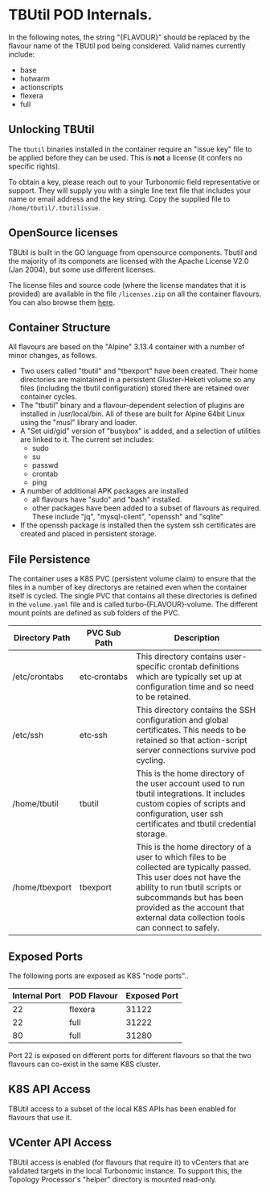 # TBUtil POD Internals.

In the following notes, the string "{FLAVOUR}" should be replaced by the flavour name of the TBUtil pod being considered. Valid names currently include:

- base
- hotwarm
- actionscripts
- flexera
- full


## Unlocking TBUtil

The `tbutil` binaries installed in the container require an "issue key" file to be applied before they can be used. This is **not** a license (it confers no specific rights).

To obtain a key, please reach out to your Turbonomic field representative or support. They will supply you with a single line text file that includes your name or email address and the key string. Copy the supplied file to `/home/tbutil/.tbutilissue`.


## OpenSource licenses

TBUtil is built in the GO language from opensource components. Tbutil and the majority of its componets are licensed with the Apache License V2.0 (Jan 2004), but some use different licenses.

The license files and source code (where the license mandates that it is provided) are available in the file `/licenses.zip` on all the container flavours. You can also browse them [here](../licenses).


## Container Structure

All flavours are based on the "Alpine" 3.13.4 container with a number of minor changes, as follows.

- Two users called "tbutil" and "tbexport" have been created. Their home directories are maintained in a persistent Gluster-Heketi volume so any files (including the tbutil configuration) stored there are retained over container cycles.
- The "tbutil" binary and a flavour-dependent selection of plugins are installed in /usr/local/bin. All of these are built for Alpine 64bit Linux using the "musl" library and loader.
- A "Set uid/gid" version of "busybox" is added, and a selection of utilities are linked to it. The current set includes:
    - sudo
    - su
    - passwd
    - crontab
    - ping
- A number of additional APK packages are installed
    - all flavours have "sudo" and "bash" installed.
    - other packages have been added to a subset of flavours as required. These include "jq", "mysql-client", "openssh" and "sqlite"
- If the openssh package is installed then the system ssh certificates are created and placed in persistent storage.


## File Persistence

The container uses a K8S PVC (persistent volume claim) to ensure that the files in a number of key directorys are retained even when the container itself is cycled. The single PVC that contains all these directories is defined in the `volume.yaml` file and is called turbo&#x2011;{FLAVOUR}&#x2011;volume. The different mount points are defined as sub folders of the PVC.

| Directory Path | PVC Sub Path | Description |
| -------------- | ------------ | ----------- |
| /etc/crontabs  | etc&#x2011;crontabs | This directory contains user-specific crontab definitions which are typically set up at configuration time and so need to be retained. |
| /etc/ssh       | etc&#x2011;ssh      | This directory contains the SSH configuration and global certificates. This needs to be retained so that action-script server connections survive pod cycling. |
| /home/tbutil   | tbutil       | This is the home directory of the user account used to run tbutil integrations. It includes custom copies of scripts and configuration, user ssh certificates and tbutil credential storage. |
| /home/tbexport | tbexport     | This is the home directory of a user to which files to be collected are typically passed. This user does not have the ability to run tbutil scripts or subcommands but has been provided as the account that external data collection tools can connect to safely. |


## Exposed Ports

The following ports are exposed as K8S "node ports"..

| Internal Port | POD Flavour | Exposed Port |
| ------------- | ----------- | ------------ |
| 22            | flexera     | 31122        |
| 22            | full        | 31222        |
| 80            | full        | 31280        |

Port 22 is exposed on different ports for different flavours so that the two flavours can co-exist in the same K8S cluster.


## K8S API Access

TBUtil access to a subset of the local K8S APIs has been enabled for flavours that use it.


## VCenter API Access

TBUtil access is enabled (for flavours that require it) to vCenters that are validated targets in the local Turbonomic instance. To support this, the Topology Processor's "helper" directory is mounted read-only.
